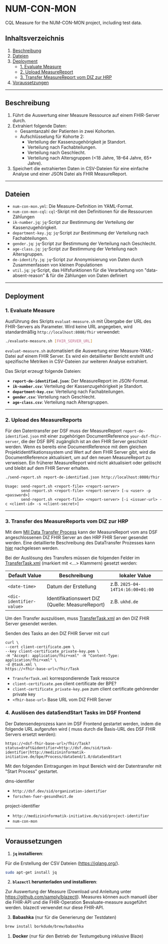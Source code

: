 # NUM-CON-MON

CQL Measure for the NUM-CON-MON project, including test data.

## Inhaltsverzeichnis

1. [Beschreibung](#beschreibung)
1. [Dateien](#dateien)
1. [Deployment](#deployment-)
    - [1. Evaluate Measure](#1-evaluate-measure)
    - [2. Upload MeasureReport](#2-upload-measurereport)
    - [3. Transfer MeasureReport vom DIZ zur HRP](#3-transfer-measurereport-vom-diz-zur-hrp)
1. [Voraussetzungen](#voraussetzungen)

---

## Beschreibung

1. Führt die Auswertung einer Measure Ressource auf einem FHIR-Server durch.
1. Extrahiert folgende Daten:
    - Gesamtanzahl der Patienten in zwei Kohorten.
    - Aufschlüsselung für Kohorte 2:
        - Verteilung der Kassenzugehörigkeit je Standort.
        - Verteilung nach Fachabteilungen.
        - Verteilung nach Geschlecht.
        - Verteilung nach Altersgruppen (<18 Jahre, 18–64 Jahre, 65+ Jahre).
1. Speichert die extrahierten Daten in CSV-Dateien für eine einfache Analyse und einer JSON Datei als FHIR MeasureReport. 

---

## Dateien

- `num-con-mon.yml`: Die Measure-Definition im YAML-Format.
- `num-con-mon-cql`: `cql`-Skript mit den Definitionen für die Ressourcen Zähĺungen
- `ik-number.jq`: `jq`-Script zur Bestimmung der Verteilung der Kassenzugehörigkeit.
- `department-key.jq`: `jq`-Script zur Bestimmung der Verteilung nach Fachabteilungen.
- `gender.jq`: `jq`-Script zur Bestimmung der Verteilung nach Geschlecht.
- `age-class.jq`: `jq`-Script zur Bestimmung der Verteilung nach Altersgruppen.
- `de-identify.jq`: `jq`-Script zur Anonymisierung von Daten durch Zusammenfassen von kleinen Populationen
- `util.jq`: `jq`-Script, das Hilfsfunktionen für die Verarbeitung von "data-absent-reason" & für die Zählungen von Daten definiert

---

## Deployment  

### 1. Evaluate Measure

Ausführung des Skripts `evaluat-measure.sh` mit Übergabe der URL des FHIR-Servers als Parameter. Wird keine URL angegeben, wird standardmäßig `http://localhost:8080/fhir` verwendet:

```bash
./evaluate-measure.sh [FHIR_SERVER_URL]
```

`evaluat-measure.sh` automatisiert die Auswertung einer Measure-YAML-Datei auf einem FHIR Server. 
Es wird ein detaillierter Bericht erstellt und spezifische Metriken in CSV-Dateien zur weiteren Analyse extrahiert.

Das Skript erzeugt folgende Dateien:
- **`report-de-identified.json`**: Der MeasureReport im JSON-Format.
- **`ik-number.csv`**: Verteilung der Kassenzugehörigkeit je Standort.
- **`department-key.csv`**: Verteilung nach Fachabteilungen.
- **`gender.csv`**: Verteilung nach Geschlecht.
- **`age-class.csv`**: Verteilung nach Altersgruppen.

---

### 2. Upload des MeasureReports

Für den Datentransfer per DSF muss der MeasureReport `report-de-identified.json` 
mit einer zugehörigen DocumentReference `your-dsf-fhir-server`, die der DSF BPE zugänglich ist 
an den FHIR Server geschickt werden. 
Wenn es bereits eine DocumentReference mit dem gleichen Projektidentifikationssystem und Wert 
auf dem FHIR Server gibt, wird die DocumentReference aktualisiert, 
um auf den neuen MeasureReport zu verweisen. Ein früherer MeasureReport wird nicht aktualisiert 
oder gelöscht und bleibt auf dem FHIR Server erhalten.

```bash
./send-report.sh report-de-identified.json http://localhost:8080/fhir
```

```
Usage: send-report.sh <report-file> <report-server>
       send-report.sh <report-file> <report-server> [-u <user> -p <password>]
       send-report.sh <report-file> <report-server> [-i <issuer-url> -c <client-id> -s <client-secret>]
```

---

### 3. Transfer des MeasureReports vom DIZ zur HRP

Mit dem [MII Data Transfer Process](https://github.com/medizininformatik-initiative/mii-process-data-transfer)
kann der MeasureReport vom ans DSF angeschlossenen DIZ FHIR Server an den HRP FHIR Server gesendet werden. 
Eine detaillierte Beschreibung des DataTransfer Prozesses kann [hier](https://github.com/medizininformatik-initiative/mii-process-data-transfer/wiki)
nachgelesen werden. 

Bei der Auslösung des Transfers müssen die folgenden Felder im [TransferTask.xml](TransferTask.xml) 
(markiert mit <...> Klammern) gesetzt werden:

| Default Value             | Beschreibung                                    | lokaler Value                                |
|---------------------------|-------------------------------------------------|----------------------------------------------|
| `<date-time>`             | Datum der Erstellung                            | z.B. `2025-04-14T14:16:00+01:00` |
| `<dic-identifier-value>`  | Identifikationswert DIZ (Quelle: MeasureReport) | z.B. `ukhd.de`                   |

Um den Transfer auszulösen, muss [TransferTask.xml](TransferTask.xml) an den DIZ FHIR Server gesendet werden.

Senden des Tasks an den DIZ FHIR Server mit curl

```
curl \
--cert client-certificate.pem \
--key client-certificate_private-key.pem \
-H "Accept: application/fhir+xml" -H "Content-Type: application/fhir+xml" \
-d @task.xml \
https://<fhir-base-url>/fhir/Task
```

- `TransferTask.xml` korrespondierende Task resource
- `client-certificate.pem` client certificate der BPE?
- `client-certificate_private-key.pem` zum client certificate gehörender private key
- `<fhir-base-url>` Base URL vom DIZ FHIR Server

### 4. Auslösen des dataSendStart Tasks im DSF Frontend

Der Datensendeprozess kann im DSF Frontend gestartet werden, indem die folgende URL 
aufgerufen wird (<dsf-fhir-base-url> muss durch die Basis-URL des DSF FHIR Servers ersetzt werden): 

```
https://<dsf-fhir-base-url>/fhir/Task?status=draft&identifier=http://dsf.dev/sid/task-identifier|http://medizininformatik-initiative.de/bpe/Process/dataSend/1.0/dataSendStart
```

Mit den folgenden Eintragungen im Input Bereich wird der Datentransfer mit "Start Process" gestartet. 

dms-identifier
- `http://dsf.dev/sid/organization-identifier`
- `forschen-fuer-gesundheit.de`

project-identifier
- `http://medizininformatik-initiative.de/sid/project-identifier`
- `num-con-mon`


---

## Voraussetzungen

1. **`jq` installieren**:

Für die Erstellung der CSV Dateien (https://jqlang.org/).

```bash
sudo apt-get install jq
 ```

2. **`blazectl` herunterladen und installieren**:

Zur Auswertung der Measure (Download und Anleitung unter https://github.com/samply/blazectl).
Measures können auch manuell über die FHIR-API und die FHIR-Operation $evaluate-measure ausgeführt werden.
blazectl verwendet nur diese FHIR-API.

3. **Babashka** (nur für die Generierung der Testdaten)

```sh
brew install borkdude/brew/babashka
```

1. **Docker** (nur für den Betrieb der Testumgebung inklusive Blaze)
